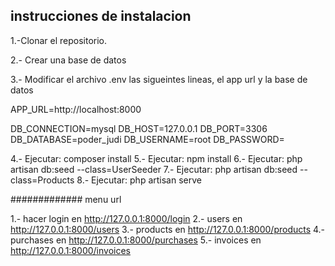 ## instrucciones de instalacion

1.-Clonar el repositorio.

2.- Crear una base de datos

3.- Modificar el archivo .env las sigueintes lineas, el app url y la base de datos
     
APP_URL=http://localhost:8000

DB_CONNECTION=mysql
DB_HOST=127.0.0.1
DB_PORT=3306
DB_DATABASE=poder_judi
DB_USERNAME=root
DB_PASSWORD=

4.- Ejecutar: composer install
5.- Ejecutar: npm install
6.- Ejecutar: php artisan db:seed --class=UserSeeder
7.- Ejecutar: php artisan db:seed --class=Products
8.- Ejecutar: php artisan serve


############# menu url 

1.- hacer login en http://127.0.0.1:8000/login
2.- users en http://127.0.0.1:8000/users
3.- products en http://127.0.0.1:8000/products
4.- purchases en http://127.0.0.1:8000/purchases
5.- invoices en http://127.0.0.1:8000/invoices